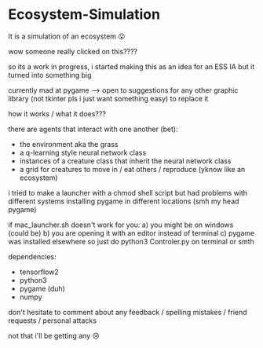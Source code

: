 # Ecosystem-Simulation
It is a simulation of an ecosystem 😮

wow someone really clicked on this????

so its a work in progress, i started making this as an idea for an ESS IA but it turned into something big

currently mad at pygame --> open to suggestions for any other graphic library (not tkinter pls i just want something easy) to replace it

how it works / what it does???

there are agents that interact with one another (bet): 

- the environment aka the grass
- a q-learning style neural network class
- instances of a creature class that inherit the neural network class
- a grid for creatures to move in / eat others / reproduce (yknow like an ecosystem)

i tried to make a launcher with a chmod shell script but had problems with different systems installing pygame in different locations (smh my head pygame)

if mac_launcher.sh doesn't work for you:
a) you might be on windows (could be)
b) you are opening it with an editor instead of terminal
c) pygame was installed elsewhere so just do python3 Controler.py on terminal or smth

dependencies:

- tensorflow2
- python3
- pygame (duh)
- numpy

don't hesitate to comment about any feedback / spelling mistakes / friend requests / personal attacks

not that i'll be getting any 😢
